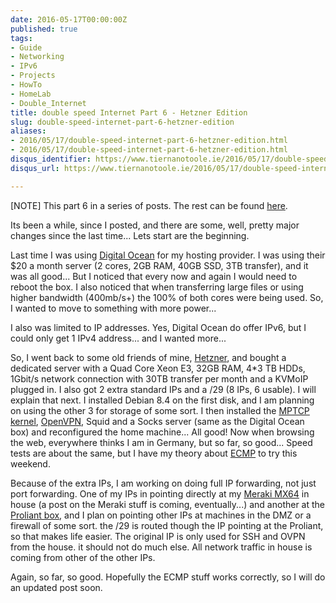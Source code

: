 ```yaml
---
date: 2016-05-17T00:00:00Z
published: true
tags:
- Guide
- Networking
- IPv6
- Projects
- HowTo
- HomeLab
- Double_Internet
title: double speed Internet Part 6 - Hetzner Edition
slug: double-speed-internet-part-6-hetzner-edition
aliases:
- 2016/05/17/double-speed-internet-part-6-hetzner-edition.html
- 2016/05/17/double-speed-internet-part-6-hetzner-edition.html
disqus_identifier: https://www.tiernanotoole.ie/2016/05/17/double-speed-internet-part-6-hetzner-edition.html
disqus_url: https://www.tiernanotoole.ie/2016/05/17/double-speed-internet-part-6-hetzner-edition.html

---
```

 
 
 
 
 
 
 

[NOTE] This part 6 in a series of posts. The rest can be found [here](https://www.tiernanotoole.ie/tag/Double_Internet/).

Its been a while, since I posted, and there are some, well, pretty major changes since the last time... Lets start are the beginning.

Last time I was using [Digital Ocean][1] for my hosting provider. I was using their $20 a month server (2 cores, 2GB RAM, 40GB SSD, 3TB transfer), and it was all good... But I noticed that every now and again I would need to reboot the box. I also noticed that when transferring large files or using higher bandwidth (400mb/s+) the 100% of both cores were being used. So, I wanted to move to something with more power...

I also was limited to IP addresses. Yes, Digital Ocean do offer IPv6, but I could only get 1 IPv4 address... and I wanted more...

So, I went back to some old friends of mine, [Hetzner][2], and bought a dedicated server with a Quad Core Xeon E3, 32GB RAM, 4*3 TB HDDs, 1Gbit/s network connection with 30TB transfer per month and a KVMoIP plugged in. I also got 2 extra standard IPs and a /29 (8 IPs, 6 usable). I will explain that next. I installed Debian 8.4 on the first disk, and I am planning on using the other 3 for storage of some sort. I then installed the [MPTCP kernel][3], [OpenVPN][4], Squid and a Socks server (same as the Digital Ocean box) and reconfigured the home machine... All good! Now when browsing the web, everywhere thinks I am in Germany, but so far, so good... Speed tests are about the same, but I have my theory about [ECMP][5] to try this weekend.

Because of the extra IPs, I am working on doing full IP forwarding, not just port forwarding. One of my IPs in pointing directly at my [Meraki MX64][6] in house (a post on the Meraki stuff is coming, eventually...) and another at the [Proliant box][7], and I plan on pointing other IPs at machines in the DMZ or a firewall of some sort. the /29 is routed though the IP pointing at the Proliant, so that makes life easier. The original IP is only used for SSH and OVPN from the house. it should not do much else. All network traffic in house is coming from other of the other IPs. 

Again, so far, so good. Hopefully the ECMP stuff works correctly, so I will do an updated post soon. 

[1]:https://m.do.co/c/d4d345b83b55
[2]:http://www.hetzner.de/en
[3]:http://www.multipath-tcp.org
[4]:http://www.openvpn.net
[5]:https://en.wikipedia.org/wiki/Equal-cost_multi-path_routing
[6]:https://meraki.cisco.com/products/appliances/mx64
[7]:https://www.tiernanotoole.ie/Computers/proliantml110.html
